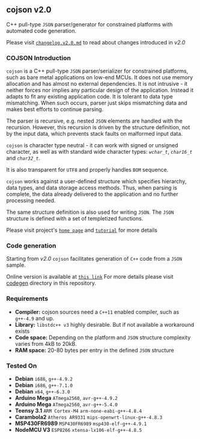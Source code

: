 ## cojson v2.0
 C++ pull-type `JSON` parser/generator for constrained platforms with automated 
 code generation.
 
 Please visit [`changelog.v2.0.md`](https://github.com/hutorny/cojson/blob/master/changelog.v2.0.md)
 to read about changes introduced in *v2.0* 

### COJSON Introduction

`cojson` is a C++ pull-type `JSON` parser/serializer for constrained platforms,
such as bare metal applications on low-end MCUs. It does not use memory 
allocation and has almost no external dependencies. It is not intrusive - it 
neither forces nor implies any particular design of the application. 
Instead it adapts to fit any existing application code. 
It is tolerant to data type mismatching. When such occurs, parser just skips 
mismatching data and makes best efforts to continue parsing. 

The parser is recursive, e.g. nested `JSON` elements are handled with the 
recursion. However, this recursion is driven by the structure definition, not by
the input data, which prevents stack faults on malformed input data.

`cojson` is character type neutral - it can work with signed or unsigned 
character, as well as with standard wide character types: 
*`wchar_t`*, *`char16_t`* and *`char32_t`*. 

It is also transparent for `UTF8` and properly handles `BOM` sequence.

`cojson` works against a user-defined structure which specifies hierarchy, 
data types, and data storage access methods. Thus, when parsing is complete, 
the data already delivered to the application and no further processing needed.

The same structure definition is also used for writing `JSON`.
The `JSON` structure is defined with a set of templetized functions. 

Please visit project's [`home page`](http://hutorny.in.ua/projects/cojson) 
and [`tutorial`](http://hutorny.in.ua/projects/cojson-tutorial) for more details

### Code generation

Starting from *v2.0* `cojson` facilitates generation of `C++` code from a `JSON` sample.

Online version is available at [`this link`](http://hutorny.in.ua/codegen/cojson.html)
For more details please visit [codegen](https://github.com/hutorny/cojson/tree/master/tools/codegen/)
directory in this repository.

### Requirements

* **Compiler:** cojson sources need a `C++11` enabled compiler, such as 
   `g++-4.9` and up.
* **Library:** `libstdc++ v3` highly desirable. But if not available a 
    workaround exists
* **Code space:** Depending on the platform and `JSON` structure complexity 
    varies from 4kB to 20kB.
* **RAM space:** 20-80 bytes per entry in the defined `JSON` structure

### Tested On
* **Debian** `i686`, `g++-4.9.2`
* **Debian** `i686`, `g++-7.1.0`
* **Debian** `x64`, `g++-6.3.0`
* **Arduino Mega** `ATmega2560`, `avr-g++-4.9.2`
* **Arduino Mega** `ATmega2560`, `avr-g++-5.4.0`
* **Teensy 3.1** `ARM Cortex-M4` `arm-none-eabi-g++-4.8.4`
* **Carambola2** `Atheros AR9331` `mips-openwrt-linux-g++-4.8.3`
* **MSP430FR6989** `MSP430FR6989` `msp430-elf-g++-4.9.1`
* **NodeMCU V3** `ESP8266` `xtensa-lx106-elf-g++-4.8.5`

